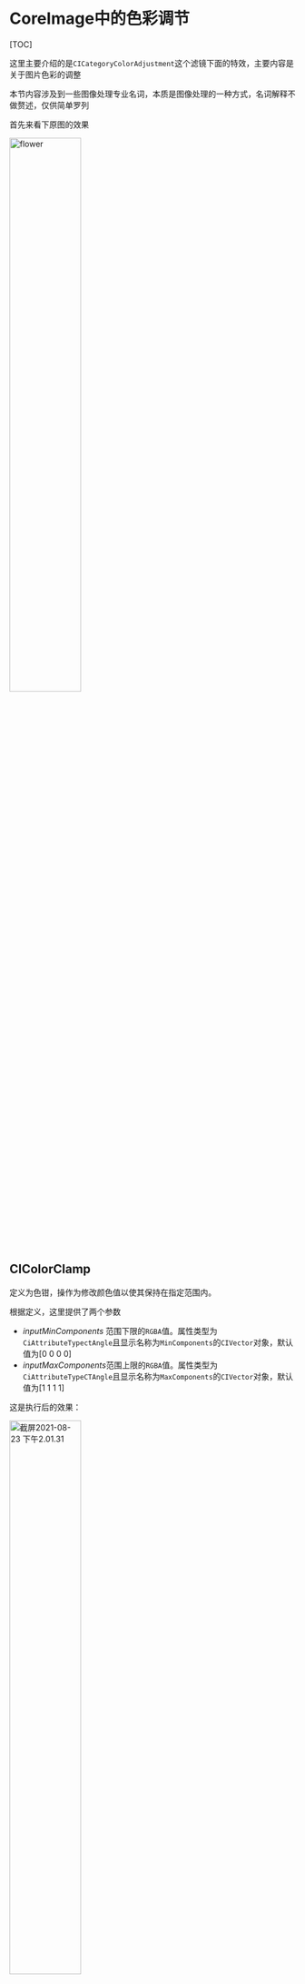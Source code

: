 # CoreImage中的色彩调节

[TOC]

这里主要介绍的是`CICategoryColorAdjustment`这个滤镜下面的特效，主要内容是关于图片色彩的调整

本节内容涉及到一些图像处理专业名词，本质是图像处理的一种方式，名词解释不做赘述，仅供简单罗列

首先来看下原图的效果

<img src="https://tva1.sinaimg.cn/large/008i3skNgy1gtqr2n01yoj60hq0d7god02.jpg" alt="flower" width="50%;" />

##  CIColorClamp

定义为色钳，操作为修改颜色值以使其保持在指定范围内。

根据定义，这里提供了两个参数

- *inputMinComponents* 范围下限的`RGBA`值。属性类型为`CiAttributeTypectAngle`且显示名称为`MinComponents`的`CIVector`对象，默认值为[0 0 0 0]
- *inputMaxComponents*范围上限的`RGBA`值。属性类型为`CiAttributeTypeCTAngle`且显示名称为`MaxComponents`的`CIVector`对象，默认值为[1 1 1 1]

这是执行后的效果：

<img src="https://tva1.sinaimg.cn/large/008i3skNgy1gtqopb0ulrj60ia0dumyn02.jpg" alt="截屏2021-08-23 下午2.01.31" width="50%;" />

## CIColorControls

此滤镜主要负责调整饱和度、亮度和对比度值。

根据定义，提供了三个参数来改变效果

- *inputSaturation* 饱和度，默认值为1
- *inputBrightness* 亮度
- *inputContrast* 对比度，默认值为1

下面是简单的使用

<img src="https://tva1.sinaimg.cn/large/008i3skNgy1gtqouy9twbj60hw0dwab602.jpg" alt="截屏2021-08-23 下午2.07.00" width="50%;" />

## CIColorMatrix

此滤镜是通过矩阵变换来调整颜色，文档中的解释是将源颜色值相乘，并向每个颜色组件添加一个偏移因子。

根据定义这里提供了5个参数

- *inputRVector* 显示名称为红色向量的`CIVector`对象。
- *inputGVector* 显示名称为绿色向量的`CIVector`对象。
- *inputBVector* 显示名称为蓝色向量的`CIVector`对象。
- *inputAVector* 显示名称为透明度向量的`CIVector`对象。
- *inputBiasVector* 显示名称为“偏移向量”的`CIVector`对象。

此过滤器执行矩阵乘法，如下所示，以变换颜色向量：

```c
1. s.r = dot(s, redVector) 
2. s.g = dot(s, greenVector) 
3. s.b = dot(s, blueVector) 
4. s.a = dot(s, alphaVector)
5. s = s + bias
```

下面是简单使用的效果

<img src="https://tva1.sinaimg.cn/large/008i3skNgy1gtqp5t3yjoj60iy0ecgnw02.jpg" alt="截屏2021-08-23 下午2.17.14" width="50%;" />

## CIColorPolynomial

颜色多项式，此滤镜的文档中是这样定义的：通过应用一组三次多项式修改图像中的像素值。

根据定义，文档中定义了一下参数

- *inputRedCoefficients* 属性类型为`CiAttributeTypectAngle`且显示名称为`RedCourters的CIVector`对象。默认值为[0 1 0 0]
- *inputGreenCoefficients* 属性类型为`CiAttributeTypectAngle`且显示名称为`GreenCourters的CIVector`对象。默认值为 [0 1 0 0] 
- *inputBlueCoefficients* 属性类型为`CiAttributeTypectAngle`且显示名称为`BlueCourters`的`CIVector`对象。默认值为[0 1 0 0] 
- *inputAlphaCoefficients* 属性类型为`CiAttributeTypeCTAngle`且显示名称为`AlphaCourters`的`CIVector`对象。默认值为[0 1 0 0] 

对于每个像素，每个颜色分量的值被视为三次多项式的输入，其系数按升序从相应的输入系数参数中获取。相当于以下公式：

1. `r = rCoeff[0] + rCoeff[1] * r + rCoeff[2] * r*r + rCoeff[3] * r*r*r `
2. `g = gCoeff[0] + gCoeff[1] * g + gCoeff[2] * g*g + gCoeff[3] * g*g*g `
3. `b = bCoeff[0] + bCoeff[1] * b + bCoeff[2] * b*b + bCoeff[3] * b*b*b `
4. `a = aCoeff[0] + aCoeff[1] * a + aCoeff[2] * a*a + aCoeff[3] * a*a*a`

下面是滤镜的简单使用

<img src="https://tva1.sinaimg.cn/large/008i3skNgy1gtqr5g50r0j60iu0e240m02.jpg" alt="截屏2021-08-23 下午2.25.57" width="50%;" />

## CIExposureAdjust

曝光调整，次滤镜顾名思义就是调整图片曝光

文档中定义了一个参数

- *inputEV* 属性类型为`CIAttributeTypeScalar`且显示名称为`EV`的`NSNumber`对象。默认值为0.5

此滤镜将颜色值相乘，如下所示，以指定的F光圈模拟曝光变化：

`s.rgb * pow(2.0, ev)`

下面是滤镜的简单使用

<img src="https://tva1.sinaimg.cn/large/008i3skNgy1gtqr5l6wqjj60iq0e6go102.jpg" alt="截屏2021-08-23 下午2.30.08" width="50%;" />

## CIGammaAdjust

图片伽马调整，此滤镜的方式是将图片进行伽马调整，此方式提供了一个参数

- *inputPower* 属性类型为`CIAttributeTypeScalar`且显示名称为`Power`的`NSNumber`对象。默认值为0.75

该滤波器通常用于补偿显示器的非线性效应。调整`gamma`可以有效地更改黑白过渡的坡度。它使用以下公式：

`pow(s.rgb, vec3(power))`

下面是此滤镜的简单使用

<img src="https://tva1.sinaimg.cn/large/008i3skNgy1gtqpp41no5j60ik0ecjt902.jpg" alt="截屏2021-08-23 下午2.35.59" width="50%;" />

## CIHueAdjust

色调调整，更改源像素的整体色调。次滤镜提供了下面一个参数

- *inputAngle* 属性类型为`CIAttributeTypeAngle`且显示名称为`Angle的NSNumber`对象。默认值为0

下面是次滤镜的简单使用

<img src="https://tva1.sinaimg.cn/large/008i3skNgy1gtqps3r5dnj60i80dodhm02.jpg" alt="截屏2021-08-23 下午2.38.51" width="50%;" />

## CILinearToSRGBToneCurve

将颜色强度从线性gamma曲线映射到sRGB颜色空间。这个滤镜没有参数，直接看下面的效果

<img src="https://tva1.sinaimg.cn/large/008i3skNgy1gtqpwv4mt1j60ii0dwgnt02.jpg" alt="截屏2021-08-23 下午2.43.26" width="50%;" />

## CISRGBToneCurveToLinear

将颜色强度从sRGB颜色空间映射到线性gamma曲线。这个滤镜同上面一样，也没有参数，直接看下面的效果

<img src="https://tva1.sinaimg.cn/large/008i3skNgy1gtqpyx2w3jj60i20du40b02.jpg" alt="截屏2021-08-23 下午2.45.24" width="50%;" />

## CITemperatureAndTint

此滤镜为调整图像的参考白点。这种方式提供了两个参数

- *inputNeutral* 属性类型为`CIAttributeTypeOffset`且显示名称为中性的`CIVector`对象。默认值为[6500, 0]
- *inputTargetNeutral* 属性类型为`CIAttributeTypeOffset`且显示名称为`TargetNeutral`的`CIVector`对象。默认值为[6500, 0]

下面是简单使用

<img src="https://tva1.sinaimg.cn/large/008i3skNgy1gtqq8gvpiaj60i60dstao02.jpg" alt="截屏2021-08-23 下午2.54.35" width="50%;" />

## CIToneCurve

色调曲线，调整图像的R、G和B通道的色调。此种滤镜提供了下面5个参数来调控

- *inputPoint0*  默认值为[0,0]
- *inputPoint1* 默认值为[0.25,0.25]
- *inputPoint2*  默认值为[0.5,0.5]
- *inputPoint3* 默认值为[0.75,0.75]
- *inputPoint4* 默认值为[1,1]

下面是滤镜的简单使用

<img src="https://tva1.sinaimg.cn/large/008i3skNgy1gtqqfb2lmoj60i40di0uv02.jpg" alt="截屏2021-08-23 下午3.01.09" width="50%;" />

## CIVibrance

饱和度调整，调整图像的饱和度，同时保持令人愉悦的肤色。此滤镜提供一个参数来调整

- *inputAmount* 

下面是此滤镜的简单使用

<img src="https://tva1.sinaimg.cn/large/008i3skNgy1gtqr5wewxmj60i20dignk02.jpg" alt="截屏2021-08-23 下午3.05.38" width="50%;" />

## CIWhitePointAdjust

调整图像的参考白点，并使用新参考映射源中的所有颜色。此滤镜需要一个参数

- *inputColor*

下面是滤镜的简单使用

<img src="https://tva1.sinaimg.cn/large/008i3skNgy1gtqqobf4hnj60hw0dodh402.jpg" alt="截屏2021-08-23 下午3.09.49" width="50%;" />
